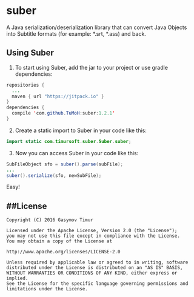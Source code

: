 # suber
A Java serialization/deserialization library that can convert Java Objects into Subtitle formats (for example: *.srt, *.ass) and back.

## Using Suber
1) To start using Suber, add the jar to your project or use gradle dependencies: 
```java
repositories {
  ...
  maven { url "https://jitpack.io" }
}
dependencies {
  compile 'com.github.TuMoH:suber:1.2.1'
}
```
2) Create a static import to Suber in your code like this:
```java
import static com.timursoft.suber.Suber.suber;
```
3) Now you can access Suber in your code like this:
```java
SubFileObject sfo = suber().parse(subFile);
...
suber().serialize(sfo, newSubFile);
```
Easy!

##License
-------

    Copyright (C) 2016 Gasymov Timur

    Licensed under the Apache License, Version 2.0 (the "License");
    you may not use this file except in compliance with the License.
    You may obtain a copy of the License at

    http://www.apache.org/licenses/LICENSE-2.0

    Unless required by applicable law or agreed to in writing, software
    distributed under the License is distributed on an "AS IS" BASIS,
    WITHOUT WARRANTIES OR CONDITIONS OF ANY KIND, either express or implied.
    See the License for the specific language governing permissions and
    limitations under the License.
